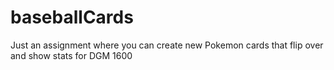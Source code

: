 # baseballCards

Just an assignment where you can create new Pokemon cards that flip over and show stats for DGM 1600
